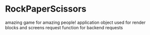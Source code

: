 # RockPaperScissors
amazing game for amazing people!
application object used for render blocks and screens
request function for backend requests
